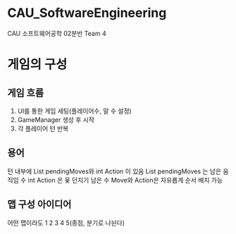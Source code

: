 # CAU_SoftwareEngineering

CAU 소프트웨어공학 02분반 Team 4

# 게임의 구성

## 게임 흐름
1. UI를 통한 게임 세팅(플레이어수, 말 수 설정)
2. GameManager 생성 후 시작
3. 각 플레이어 턴 반복

## 용어
턴 내부에 List<YutResult> pendingMoves와 int Action 이 있음
List<YutResult> pendingMoves 는 남은 움직임 수
int Action 은 윷 던지기 남은 수
Move와 Action은 자유롭게 순서 배치 가능

## 맵 구성 아이디어
어떤 맵이라도 1 2 3 4 5(종점, 분기로 나뉜다)